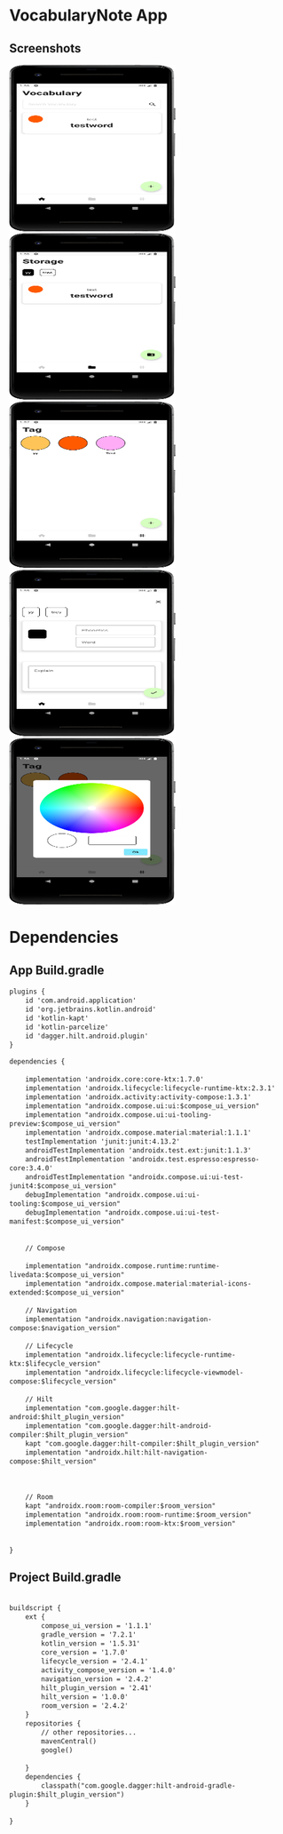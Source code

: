 
# VocabularyNote App

## Screenshots

<img src="https://github.com/encorex32268/VocabularyNote/blob/main/HomePage.png" alt="drawing" height="300" width="300"/>
<img src="https://github.com/encorex32268/VocabularyNote/blob/main/StoragePage.png" alt="drawing" height="300" width="300"/>
<img src="https://github.com/encorex32268/VocabularyNote/blob/main/TagPage.png" alt="drawing" height="300" width="300"/>
<img src="https://github.com/encorex32268/VocabularyNote/blob/main/NoteInsertDialog.png" alt="drawing" height="300" width="300"/>
<img src="https://github.com/encorex32268/VocabularyNote/blob/main/NewTagPage.png" alt="drawing" height="300" width="300"/>




# Dependencies


## App Build.gradle

```
plugins {
    id 'com.android.application'
    id 'org.jetbrains.kotlin.android'
    id 'kotlin-kapt'
    id 'kotlin-parcelize'
    id 'dagger.hilt.android.plugin'
}

```


```
dependencies {

    implementation 'androidx.core:core-ktx:1.7.0'
    implementation 'androidx.lifecycle:lifecycle-runtime-ktx:2.3.1'
    implementation 'androidx.activity:activity-compose:1.3.1'
    implementation "androidx.compose.ui:ui:$compose_ui_version"
    implementation "androidx.compose.ui:ui-tooling-preview:$compose_ui_version"
    implementation 'androidx.compose.material:material:1.1.1'
    testImplementation 'junit:junit:4.13.2'
    androidTestImplementation 'androidx.test.ext:junit:1.1.3'
    androidTestImplementation 'androidx.test.espresso:espresso-core:3.4.0'
    androidTestImplementation "androidx.compose.ui:ui-test-junit4:$compose_ui_version"
    debugImplementation "androidx.compose.ui:ui-tooling:$compose_ui_version"
    debugImplementation "androidx.compose.ui:ui-test-manifest:$compose_ui_version"


    // Compose

    implementation "androidx.compose.runtime:runtime-livedata:$compose_ui_version"
    implementation "androidx.compose.material:material-icons-extended:$compose_ui_version"

    // Navigation
    implementation "androidx.navigation:navigation-compose:$navigation_version"

    // Lifecycle
    implementation "androidx.lifecycle:lifecycle-runtime-ktx:$lifecycle_version"
    implementation "androidx.lifecycle:lifecycle-viewmodel-compose:$lifecycle_version"

    // Hilt
    implementation "com.google.dagger:hilt-android:$hilt_plugin_version"
    implementation "com.google.dagger:hilt-android-compiler:$hilt_plugin_version"
    kapt "com.google.dagger:hilt-compiler:$hilt_plugin_version"
    implementation "androidx.hilt:hilt-navigation-compose:$hilt_version"



    // Room
    kapt "androidx.room:room-compiler:$room_version"
    implementation "androidx.room:room-runtime:$room_version"
    implementation "androidx.room:room-ktx:$room_version"


}
```



## Project Build.gradle

```

buildscript {
    ext {
        compose_ui_version = '1.1.1'
        gradle_version = '7.2.1'
        kotlin_version = '1.5.31'
        core_version = '1.7.0'
        lifecycle_version = '2.4.1'
        activity_compose_version = '1.4.0'
        navigation_version = '2.4.2'
        hilt_plugin_version = '2.41'
        hilt_version = '1.0.0'
        room_version = '2.4.2'
    }
    repositories {
        // other repositories...
        mavenCentral()
        google()

    }
    dependencies {
        classpath("com.google.dagger:hilt-android-gradle-plugin:$hilt_plugin_version")
    }

}

```
